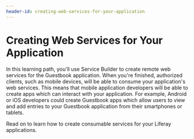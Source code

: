 ```yaml
---
header-id: creating-web-services-for-your-application
---
```


# Creating Web Services for Your Application

In this learning path, you'll use Service Builder to create remote web services
for the Guestbook application. When you're finished, authorized clients, such as
mobile devices, will be able to consume your application's web services. This
means that mobile application developers will be able to create apps which can
interact with your application. For example, Android or iOS developers could
create Guestbook apps which allow users to view and add entries to your
Guestbook application from their smartphones or tablets. 

Read on to learn how to create consumable services for your Liferay
applications. 
